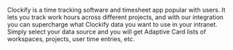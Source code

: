 Clockify is a time tracking software and timesheet app popular with users. It lets you track work hours across different projects, and with our integration you can supercharge what Clockify data you want to use in your intranet. Simply select your data source and you will get Adaptive Card lists of workspaces, projects, user time entries, etc.